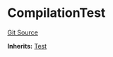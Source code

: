 # CompilationTest
[Git Source](https://github.com/erayack/zk-sync-deploy/blob/7f3ddf5f8a514cf5569d053d7217620dd36d01c7/contracts/lib/forge-std/test/compilation/CompilationTest.sol)

**Inherits:**
[Test](/contracts/lib/forge-std/src/Test.sol/abstract.Test.md)


